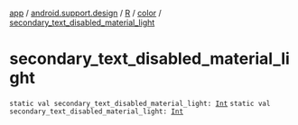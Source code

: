 [app](../../../index.md) / [android.support.design](../../index.md) / [R](../index.md) / [color](index.md) / [secondary_text_disabled_material_light](./secondary_text_disabled_material_light.md)

# secondary_text_disabled_material_light

`static val secondary_text_disabled_material_light: `[`Int`](https://kotlinlang.org/api/latest/jvm/stdlib/kotlin/-int/index.html)
`static val secondary_text_disabled_material_light: `[`Int`](https://kotlinlang.org/api/latest/jvm/stdlib/kotlin/-int/index.html)